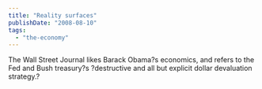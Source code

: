 ```yaml
---
title: "Reality surfaces"
publishDate: "2008-08-10"
tags: 
  - "the-economy"
---
```


The Wall Street Journal likes Barack Obama?s economics, and refers to the Fed and Bush treasury?s ?destructive and all but explicit dollar devaluation strategy.?
